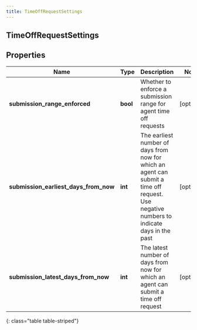 ```yaml
---
title: TimeOffRequestSettings
---
```

## TimeOffRequestSettings

## Properties

|Name | Type | Description | Notes|
|------------ | ------------- | ------------- | -------------|
| **submission_range_enforced** | **bool** | Whether to enforce a submission range for agent time off requests | [optional] |
| **submission_earliest_days_from_now** | **int** | The earliest number of days from now for which an agent can submit a time off request.  Use negative numbers to indicate days in the past | [optional] |
| **submission_latest_days_from_now** | **int** | The latest number of days from now for which an agent can submit a time off request | [optional] |
{: class="table table-striped"}



